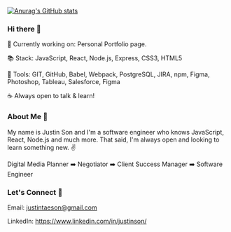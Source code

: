 [![Anurag's GitHub stats](https://github-readme-stats.vercel.app/api?username=justintaeson)](https://github.com/anuraghazra/github-readme-stats)


### Hi there 👋

🔭 Currently working on: Personal Portfolio page.

:books: Stack: JavaScript, React, Node.js, Express, CSS3, HTML5

:toolbox: Tools: GIT, GitHub, Babel, Webpack, PostgreSQL, JIRA, npm, Figma, Photoshop, Tableau, Salesforce, Figma

:coffee: Always open to talk & learn! 


### About Me :man:

My name is Justin Son and I'm a software engineer who knows JavaScript, React, Node.js and much more. That said, I'm always open and looking to learn something new.
:v:


Digital Media Planner :arrow_right: Negotiator :arrow_right: Client Success Manager :arrow_right: Software Engineer

### Let's Connect :handshake:

Email: justintaeson@gmail.com

LinkedIn: https://www.linkedin.com/in/justinson/

<!--
**justintaeson/justintaeson** is a ✨ _special_ ✨ repository because its `README.md` (this file) appears on your GitHub profile.
